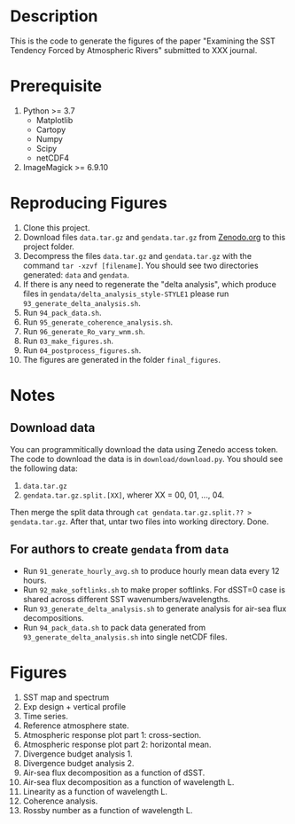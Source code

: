 # Description
This is the code to generate the figures of the paper "Examining the SST Tendency Forced by Atmospheric Rivers" submitted to XXX journal.

# Prerequisite

1. Python >= 3.7
    - Matplotlib
    - Cartopy
    - Numpy
    - Scipy
    - netCDF4
2. ImageMagick >= 6.9.10

# Reproducing Figures

1. Clone this project.
2. Download files `data.tar.gz` and `gendata.tar.gz` from [Zenodo.org](https://zenodo.org/records/14247083) to this project folder.
3. Decompress the files `data.tar.gz` and `gendata.tar.gz` with the command `tar -xzvf [filename]`. You should see two directories generated: `data` and `gendata`.
4. If there is any need to regenerate the "delta analysis", which produce files in `gendata/delta_analysis_style-STYLE1` please run `93_generate_delta_analysis.sh`.
4. Run `94_pack_data.sh`.
5. Run `95_generate_coherence_analysis.sh`.
6. Run `96_generate_Ro_vary_wnm.sh`.
7. Run `03_make_figures.sh`.
8. Run `04_postprocess_figures.sh`.
9. The figures are generated in the folder `final_figures`.




# Notes

## Download data

You can programmitically download the data using Zenedo access token. The code to download the data is in `download/download.py`. You should see the following data:

1. `data.tar.gz`
2. `gendata.tar.gz.split.[XX]`, wherer XX = 00, 01, ..., 04.

Then merge the split data through `cat gendata.tar.gz.split.?? > gendata.tar.gz`. After that, untar two files into working directory. Done. 

## For authors to create `gendata` from `data`

- Run `91_generate_hourly_avg.sh` to produce hourly mean data every 12 hours.
- Run `92_make_softlinks.sh` to make proper softlinks. For dSST=0 case is shared across different SST wavenumbers/wavelengths.
- Run `93_generate_delta_analysis.sh` to generate analysis for air-sea flux decompositions.
- Run `94_pack_data.sh` to pack data generated from `93_generate_delta_analysis.sh` into single netCDF files.

# Figures

1. SST map and spectrum
2. Exp design + vertical profile
3. Time series.
4. Reference atmosphere state.
5. Atmospheric response plot part 1: cross-section.
6. Atmospheric response plot part 2: horizontal mean.
7. Divergence budget analysis 1.
8. Divergence budget analysis 2.
9. Air-sea flux decomposition as a function of dSST.
10. Air-sea flux decomposition as a function of wavelength L.
11. Linearity as a function of wavelength L.
12. Coherence analysis.
13. Rossby number as a function of wavelength L.


